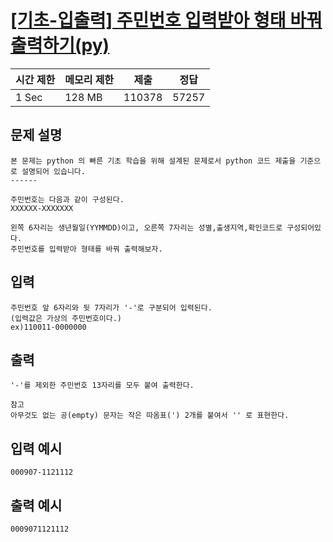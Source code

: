 # [[기초-입출력] 주민번호 입력받아 형태 바꿔 출력하기(py)](https://codeup.kr/problem.php?id=6020)

| 시간 제한 | 메모리 제한 | 제출 | 정답 |
| --- | --- | --- | --- |
| 1 Sec | 128 MB | 110378 | 57257 |

## **문제 설명**

```
본 문제는 python 의 빠른 기초 학습을 위해 설계된 문제로서 python 코드 제출을 기준으로 설명되어 있습니다. 
------

주민번호는 다음과 같이 구성된다.
XXXXXX-XXXXXXX

왼쪽 6자리는 생년월일(YYMMDD)이고, 오른쪽 7자리는 성별,출생지역,확인코드로 구성되어있다.
주민번호를 입력받아 형태를 바꿔 출력해보자.
```

## 입력

```
주민번호 앞 6자리와 뒷 7자리가 '-'로 구분되어 입력된다.
(입력값은 가상의 주민번호이다.)
ex)110011-0000000
```

## 출력

```
'-'를 제외한 주민번호 13자리를 모두 붙여 출력한다.

참고
아무것도 없는 공(empty) 문자는 작은 따옴표(') 2개를 붙여서 '' 로 표현한다.
```

## 입력 예시

```
000907-1121112
```

## 출력 예시

```
0009071121112
```
